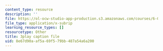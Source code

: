 ```yaml
---
content_type: resource
description: ''
file: https://ol-ocw-studio-app-production.s3.amazonaws.com/courses/6-0001-introduction-to-computer-science-and-programming-in-python-fall-2016/8e67d90aaf5a69f579bb487a54a6a200_ncpb4wIsQu8.srt
file_type: application/x-subrip
learning_resource_types: []
resourcetype: Other
title: 3play caption file
uid: 8e67d90a-af5a-69f5-79bb-487a54a6a200
---
```

